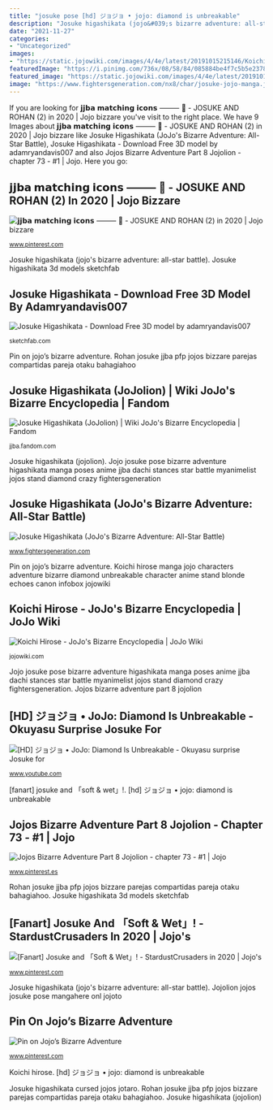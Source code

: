 ```yaml
---
title: "josuke pose [hd] ジョジョ • jojo: diamond is unbreakable"
description: "Josuke higashikata (jojo&#039;s bizarre adventure: all-star battle)"
date: "2021-11-27"
categories:
- "Uncategorized"
images:
- "https://static.jojowiki.com/images/4/4e/latest/20191015215146/Koichi_Hirose_Infobox_Manga.png"
featuredImage: "https://i.pinimg.com/736x/08/58/84/085884be4f7c5b5e2378be44ef4e3996.jpg"
featured_image: "https://static.jojowiki.com/images/4/4e/latest/20191015215146/Koichi_Hirose_Infobox_Manga.png"
image: "https://www.fightersgeneration.com/nx8/char/josuke-jojo-manga.jpg"
---
```


If you are looking for 𝗷𝗷𝗯𝗮 𝗺𝗮𝘁𝗰𝗵𝗶𝗻𝗴 𝗶𝗰𝗼𝗻𝘀 ⸻ 🍥 - JOSUKE AND ROHAN (2) in 2020 | Jojo bizzare you've visit to the right place. We have 9 Images about 𝗷𝗷𝗯𝗮 𝗺𝗮𝘁𝗰𝗵𝗶𝗻𝗴 𝗶𝗰𝗼𝗻𝘀 ⸻ 🍥 - JOSUKE AND ROHAN (2) in 2020 | Jojo bizzare like Josuke Higashikata (JoJo&#039;s Bizarre Adventure: All-Star Battle), Josuke Higashikata - Download Free 3D model by adamryandavis007 and also Jojos Bizarre Adventure Part 8 Jojolion - chapter 73 - #1 | Jojo. Here you go:

## 𝗷𝗷𝗯𝗮 𝗺𝗮𝘁𝗰𝗵𝗶𝗻𝗴 𝗶𝗰𝗼𝗻𝘀 ⸻ 🍥 - JOSUKE AND ROHAN (2) In 2020 | Jojo Bizzare

![𝗷𝗷𝗯𝗮 𝗺𝗮𝘁𝗰𝗵𝗶𝗻𝗴 𝗶𝗰𝗼𝗻𝘀 ⸻ 🍥 - JOSUKE AND ROHAN (2) in 2020 | Jojo bizzare](https://i.pinimg.com/736x/e1/cb/94/e1cb94f716f5629443c840537b53fce8.jpg "Jojolion jojos josuke pose mangahere onl jojoto")

<small>www.pinterest.com</small>

Josuke higashikata (jojo&#039;s bizarre adventure: all-star battle). Josuke higashikata 3d models sketchfab

## Josuke Higashikata - Download Free 3D Model By Adamryandavis007

![Josuke Higashikata - Download Free 3D model by adamryandavis007](https://media.sketchfab.com/models/f185f833fd06470cbe69213527bd5304/thumbnails/258a3685741e46f3ba26bddf705a9979/21d72c7452c24ff2b2e8914a5b9abea9.jpeg "Koichi hirose")

<small>sketchfab.com</small>

Pin on jojo’s bizarre adventure. Rohan josuke jjba pfp jojos bizzare parejas compartidas pareja otaku bahagiahoo

## Josuke Higashikata (JoJolion) | Wiki JoJo&#039;s Bizarre Encyclopedia | Fandom

![Josuke Higashikata (JoJolion) | Wiki JoJo&#039;s Bizarre Encyclopedia | Fandom](https://vignette.wikia.nocookie.net/jjba/images/2/26/JJL1.png/revision/latest?cb=20130123043551&amp;path-prefix=pt-br "Wet soft josuke jojo fanart bizarre adventure manga anime stardustcrusaders reddit")

<small>jjba.fandom.com</small>

Josuke higashikata (jojolion). Jojo josuke pose bizarre adventure higashikata manga poses anime jjba dachi stances star battle myanimelist jojos stand diamond crazy fightersgeneration

## Josuke Higashikata (JoJo&#039;s Bizarre Adventure: All-Star Battle)

![Josuke Higashikata (JoJo&#039;s Bizarre Adventure: All-Star Battle)](https://www.fightersgeneration.com/nx8/char/josuke-jojo-manga.jpg "Josuke jojolion higashikata bizarre jjba joestar araki origem hirohiko jojos goku unbreakable comic loverslab pucci")

<small>www.fightersgeneration.com</small>

Pin on jojo’s bizarre adventure. Koichi hirose manga jojo characters adventure bizarre diamond unbreakable character anime stand blonde echoes canon infobox jojowiki

## Koichi Hirose - JoJo&#039;s Bizarre Encyclopedia | JoJo Wiki

![Koichi Hirose - JoJo&#039;s Bizarre Encyclopedia | JoJo Wiki](https://static.jojowiki.com/images/4/4e/latest/20191015215146/Koichi_Hirose_Infobox_Manga.png "Josuke adventure bizarre diamond unbreakable jojo okuyasu jjba jojos ジョジョ")

<small>jojowiki.com</small>

Jojo josuke pose bizarre adventure higashikata manga poses anime jjba dachi stances star battle myanimelist jojos stand diamond crazy fightersgeneration. Jojos bizarre adventure part 8 jojolion

## [HD] ジョジョ • JoJo: Diamond Is Unbreakable - Okuyasu Surprise Josuke For

![[HD] ジョジョ • JoJo: Diamond Is Unbreakable - Okuyasu surprise Josuke for](https://i.ytimg.com/vi/SP31GJgH-hg/maxresdefault.jpg "Koichi hirose")

<small>www.youtube.com</small>

[fanart] josuke and 「soft &amp; wet」!. [hd] ジョジョ • jojo: diamond is unbreakable

## Jojos Bizarre Adventure Part 8 Jojolion - Chapter 73 - #1 | Jojo

![Jojos Bizarre Adventure Part 8 Jojolion - chapter 73 - #1 | Jojo](https://i.pinimg.com/736x/08/58/84/085884be4f7c5b5e2378be44ef4e3996.jpg "Josuke adventure bizarre diamond unbreakable jojo okuyasu jjba jojos ジョジョ")

<small>www.pinterest.es</small>

Rohan josuke jjba pfp jojos bizzare parejas compartidas pareja otaku bahagiahoo. Josuke higashikata 3d models sketchfab

## [Fanart] Josuke And 「Soft &amp; Wet」! - StardustCrusaders In 2020 | Jojo&#039;s

![[Fanart] Josuke and 「Soft &amp; Wet」! - StardustCrusaders in 2020 | Jojo&#039;s](https://i.pinimg.com/736x/e7/c1/7c/e7c17c4e851735fc35377ddf4b2e6a2d.jpg "Jojo josuke pose bizarre adventure higashikata manga poses anime jjba dachi stances star battle myanimelist jojos stand diamond crazy fightersgeneration")

<small>www.pinterest.com</small>

Josuke higashikata (jojo&#039;s bizarre adventure: all-star battle). Jojolion jojos josuke pose mangahere onl jojoto

## Pin On Jojo’s Bizarre Adventure

![Pin on Jojo’s Bizarre Adventure](https://i.pinimg.com/736x/3d/66/b3/3d66b341f069eebd9df97d6764e52116.jpg "Josuke higashikata")

<small>www.pinterest.com</small>

Koichi hirose. [hd] ジョジョ • jojo: diamond is unbreakable

Josuke higashikata cursed jojos jotaro. Rohan josuke jjba pfp jojos bizzare parejas compartidas pareja otaku bahagiahoo. Josuke higashikata (jojolion)
